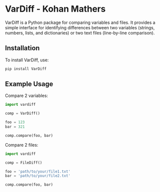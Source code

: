 # VarDiff - Kohan Mathers

VarDiff is a Python package for comparing variables and files. 
It provides a simple interface for identifying differences between two variables (strings, numbers, lists, and dictionaries) or two text files (line-by-line comparison).

## Installation

To install VarDiff, use:

```bash
pip install VarDiff
```

## Example Usage
Compare 2 variables:

```py
import vardiff

comp = VarDiff()

foo = 123
bar = 321

comp.compare(foo, bar)
```

Compare 2 files:
```py
import vardiff

comp = FileDiff()

foo = 'path/to/your/file1.txt'
bar = 'path/to/your/file2.txt'

comp.compare(foo, bar)
```